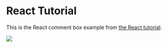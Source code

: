 # React Tutorial
This is the React comment box example from [the React tutorial](http://facebook.github.io/react/docs/tutorial.html).

![](https://cdn.hyperdev.com/0539a08d-bcda-458e-8647-94813e4248b4%2FreactTutGIF.gif)